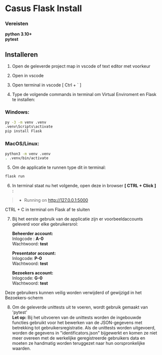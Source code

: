 # Casus Flask Install

### Vereisten
**python 3.10+**<br/>
**pytest**

## Installeren

1. Open de geleverde project map in vscode of text editor met voorkeur

2. Open in vscode 

3. Open terminal in vscode [ Ctrl + ` ]

4. Type de volgende commands in terminal om Virtual Enviroment en Flask te installen:

### Windows:
``` bash
py -3 -m venv .venv
.venv\Scripts\activate
pip install Flask
```
### MacOS/Linux:
``` bash
python3 -m venv .venv
. .venv/bin/activate
```

5. Om de applicatie te runnen type dit in terminal:
``` bash
flask run
```

6. In terminal staat nu het volgende, open deze in browser **[ CTRL + Click ]** :

> * Running on http://127.0.0.1:5000

 CTRL + C in terminal om Flask af te sluiten

7.	Bij het eerste gebruik van de applicatie zijn er voorbeeldaccounts geleverd voor elke gebruikersrol:

    **Beheerder account:**<br/>
    Inlogcode : **A-0**<br/>
    Wachtwoord: **test**<br/>
        
    **Presentator account:<br/>**
    Inlogcode: **P-0**<br/>
    Wachtwoord: **test**<br/>

    **Bezoekers account:<br/>**
    Inlogcode: **G-0**<br/>
    Wachtwoord: **test**<br/>
    
Deze gebruikers kunnen veilig worden verwijderd of gewijzigd in het Bezoekers-scherm

8. Om de geleverde unittests uit te voeren, wordt gebruik gemaakt van 'pytest'<br/>
**Let op:** Bij het uitvoeren van de unittests worden de ingebouwde functies gebruikt voor het bewerken van de JSON-gegevens met betrekking tot gebruikersregistratie. Als de unittests worden uitgevoerd, worden de gegevens in "identificators.json" bijgewerkt en komen ze niet meer overeen met de werkelijke geregistreerde gebruikers data en moeten ze handmatig worden teruggezet naar hun oorspronkelijke waarden.
